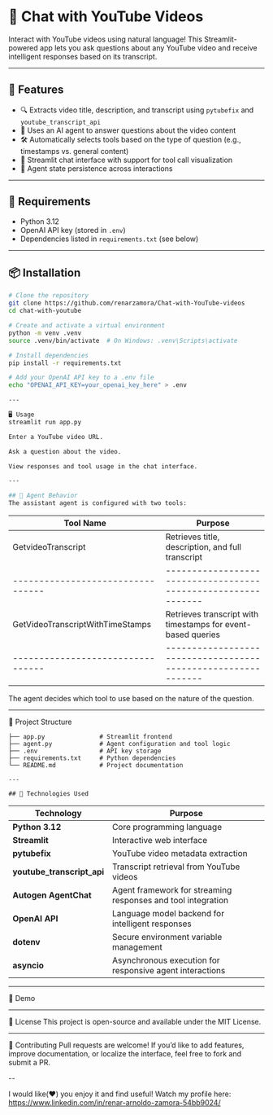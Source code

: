 # 🎥 Chat with YouTube Videos

Interact with YouTube videos using natural language! This Streamlit-powered app lets you ask questions about any YouTube video and receive intelligent responses based on its transcript.

---

## 🚀 Features

- 🔍 Extracts video title, description, and transcript using `pytubefix` and `youtube_transcript_api`
- 🤖 Uses an AI agent to answer questions about the video content
- 🛠️ Automatically selects tools based on the type of question (e.g., timestamps vs. general content)
- 💬 Streamlit chat interface with support for tool call visualization
- 🧠 Agent state persistence across interactions

---

## 🧰 Requirements

- Python 3.12
- OpenAI API key (stored in `.env`)
- Dependencies listed in `requirements.txt` (see below)

---

## 📦 Installation

```bash
# Clone the repository
git clone https://github.com/renarzamora/Chat-with-YouTube-videos
cd chat-with-youtube

# Create and activate a virtual environment
python -m venv .venv
source .venv/bin/activate  # On Windows: .venv\Scripts\activate

# Install dependencies
pip install -r requirements.txt

# Add your OpenAI API key to a .env file
echo "OPENAI_API_KEY=your_openai_key_here" > .env

---

🖥️ Usage
streamlit run app.py

Enter a YouTube video URL.

Ask a question about the video.

View responses and tool usage in the chat interface.

--- 

## 🧠 Agent Behavior
The assistant agent is configured with two tools:
```
| Tool Name	                      | Purpose                                                     |
|---------------------------------|-------------------------------------------------------------|
|GetvideoTranscript	              | Retrieves title, description, and full transcript           |
|---------------------------------|-------------------------------------------------------------|
|GetVideoTranscriptWithTimeStamps | Retrieves transcript with timestamps for event-based queries|
|---------------------------------|-------------------------------------------------------------|

The agent decides which tool to use based on the nature of the question.

---

📁 Project Structure
```
├── app.py               # Streamlit frontend
├── agent.py             # Agent configuration and tool logic
├── .env                 # API key storage
├── requirements.txt     # Python dependencies
└── README.md            # Project documentation

---

## 🧪 Technologies Used
```
| Technology               | Purpose                                                                 |
|--------------------------|-------------------------------------------------------------------------|
| **Python 3.12**          | Core programming language                                               |
| **Streamlit**            | Interactive web interface                                               |
| **pytubefix**            | YouTube video metadata extraction                                      |
| **youtube_transcript_api** | Transcript retrieval from YouTube videos                              |
| **Autogen AgentChat**    | Agent framework for streaming responses and tool integration           |
| **OpenAI API**           | Language model backend for intelligent responses                       |
| **dotenv**               | Secure environment variable management                                 |
| **asyncio**              | Asynchronous execution for responsive agent interactions               |

---

🧪 Demo

---

📜 License
This project is open-source and available under the MIT License.

---

🤝 Contributing
Pull requests are welcome! If you’d like to add features, improve documentation, or localize the interface, feel free to fork and submit a PR.

--

I would like(❤️) you enjoy it and find useful!
Watch my profile here: https://www.linkedin.com/in/renar-arnoldo-zamora-54bb9024/

